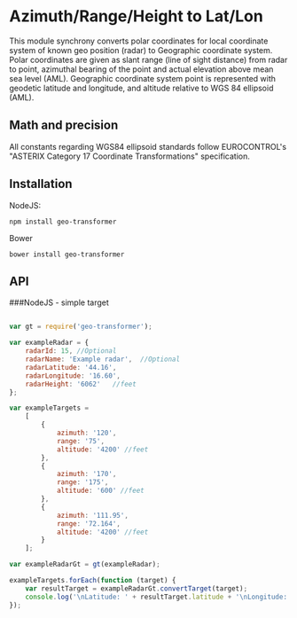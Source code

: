 # Azimuth/Range/Height to Lat/Lon

This module synchrony converts polar coordinates for local coordinate system of known geo position (radar) to
Geographic coordinate system. Polar coordinates are given as slant range (line of sight distance) from radar to point,
azimuthal bearing of the point and actual elevation above mean sea level (AML). Geographic coordinate system point is
represented with geodetic latitude and longitude, and altitude relative to WGS 84 ellipsoid (AML).

## Math and precision

All constants regarding WGS84 ellipsoid standards follow EUROCONTROL's "ASTERIX Category 17 Coordinate Transformations"
specification.

## Installation

NodeJS:

`npm install geo-transformer`

Bower

`bower install geo-transformer`

## API

###NodeJS - simple target

```javascript

var gt = require('geo-transformer');

var exampleRadar = {
    radarId: 15, //Optional
    radarName: 'Example radar',  //Optional
    radarLatitude: '44.16',
    radarLongitude: '16.60',
    radarHeight: '6062'   //feet
};

var exampleTargets =
    [
        {
            azimuth: '120',
            range: '75',
            altitude: '4200' //feet
        },
        {
            azimuth: '170',
            range: '175',
            altitude: '600' //feet
        },
        {
            azimuth: '111.95',
            range: '72.164',
            altitude: '4200' //feet
        }
    ];

var exampleRadarGt = gt(exampleRadar);

exampleTargets.forEach(function (target) {
    var resultTarget = exampleRadarGt.convertTarget(target);
    console.log('\nLatitude: ' + resultTarget.latitude + '\nLongitude: ' + resultTarget.longitude + '\nAltitude: ' + resultTarget.altitude);
});

```
